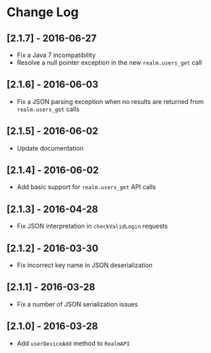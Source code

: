 # Change Log

## [2.1.7] - 2016-06-27

- Fix a Java 7 incompatibility
- Resolve a null pointer exception in the new `realm.users_get` call

## [2.1.6] - 2016-06-03

- Fix a JSON parsing exception when no results are returned from `realm.users_get` calls

## [2.1.5] - 2016-06-02

- Update documentation

## [2.1.4] - 2016-06-02

- Add basic support for `realm.users_get` API calls

## [2.1.3] - 2016-04-28

- Fix JSON interpretation in `checkValidLogin` requests

## [2.1.2] - 2016-03-30

- Fix incorrect key name in JSON deserialization

## [2.1.1] - 2016-03-28

- Fix a number of JSON serialization issues

## [2.1.0] - 2016-03-28

- Add `userDeviceAdd` method to `RealmAPI`
